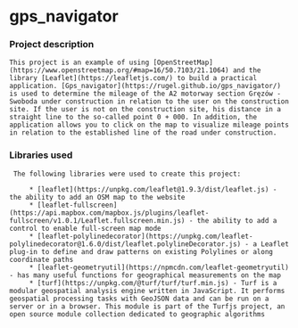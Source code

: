 # gps_navigator

### Project description

    This project is an example of using [OpenStreetMap](https://www.openstreetmap.org/#map=16/50.7103/21.1064) and the library [Leaflet](https://leafletjs.com/) to build a practical application. [Gps_navigator](https://rugel.github.io/gps_navigator/) is used to determine the mileage of the A2 motorway section Gręzów - Swoboda under construction in relation to the user on the construction site. If the user is not on the construction site, his distance in a straight line to the so-called point 0 + 000. In addition, the application allows you to click on the map to visualize mileage points in relation to the established line of the road under construction.

### Libraries used

     The following libraries were used to create this project:

         * [leaflet](https://unpkg.com/leaflet@1.9.3/dist/leaflet.js) - the ability to add an OSM map to the website
         * [leaflet-fullscreen](https://api.mapbox.com/mapbox.js/plugins/leaflet-fullscreen/v1.0.1/Leaflet.fullscreen.min.js) - the ability to add a control to enable full-screen map mode
         * [leaflet-polylinedecorator](https://unpkg.com/leaflet-polylinedecorator@1.6.0/dist/leaflet.polylineDecorator.js) - a Leaflet plug-in to define and draw patterns on existing Polylines or along coordinate paths
         * [leaflet-geometryutil](https://npmcdn.com/leaflet-geometryutil) - has many useful functions for geographical measurements on the map
         * [turf](https://unpkg.com/@turf/turf/turf.min.js) - Turf is a modular geospatial analysis engine written in JavaScript. It performs geospatial processing tasks with GeoJSON data and can be run on a server or in a browser. This module is part of the Turfjs project, an open source module collection dedicated to geographic algorithms
         
